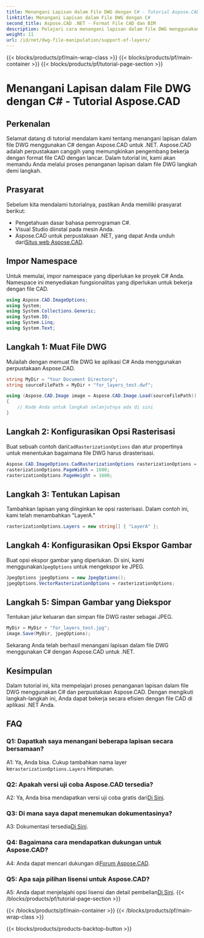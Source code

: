 ```yaml
---
title: Menangani Lapisan dalam File DWG dengan C# - Tutorial Aspose.CAD
linktitle: Menangani Lapisan dalam File DWG dengan C#
second_title: Aspose.CAD .NET - Format File CAD dan BIM
description: Pelajari cara menangani lapisan dalam file DWG menggunakan C# dengan Aspose.CAD untuk .NET. Panduan langkah demi langkah untuk manipulasi file CAD yang efisien.
weight: 11
url: /id/net/dwg-file-manipulation/support-of-layers/
---
```


{{< blocks/products/pf/main-wrap-class >}}
{{< blocks/products/pf/main-container >}}
{{< blocks/products/pf/tutorial-page-section >}}

# Menangani Lapisan dalam File DWG dengan C# - Tutorial Aspose.CAD

## Perkenalan

Selamat datang di tutorial mendalam kami tentang menangani lapisan dalam file DWG menggunakan C# dengan Aspose.CAD untuk .NET. Aspose.CAD adalah perpustakaan canggih yang memungkinkan pengembang bekerja dengan format file CAD dengan lancar. Dalam tutorial ini, kami akan memandu Anda melalui proses penanganan lapisan dalam file DWG langkah demi langkah.

## Prasyarat

Sebelum kita mendalami tutorialnya, pastikan Anda memiliki prasyarat berikut:

- Pengetahuan dasar bahasa pemrograman C#.
- Visual Studio diinstal pada mesin Anda.
-  Aspose.CAD untuk perpustakaan .NET, yang dapat Anda unduh dari[Situs web Aspose.CAD](https://releases.aspose.com/cad/net/).

## Impor Namespace

Untuk memulai, impor namespace yang diperlukan ke proyek C# Anda. Namespace ini menyediakan fungsionalitas yang diperlukan untuk bekerja dengan file CAD.

```csharp
using Aspose.CAD.ImageOptions;
using System;
using System.Collections.Generic;
using System.IO;
using System.Linq;
using System.Text;
```

## Langkah 1: Muat File DWG

Mulailah dengan memuat file DWG ke aplikasi C# Anda menggunakan perpustakaan Aspose.CAD.

```csharp
string MyDir = "Your Document Directory";
string sourceFilePath = MyDir + "for_layers_test.dwf";

using (Aspose.CAD.Image image = Aspose.CAD.Image.Load(sourceFilePath))
{
    // Kode Anda untuk langkah selanjutnya ada di sini
}
```

## Langkah 2: Konfigurasikan Opsi Rasterisasi

 Buat sebuah contoh dari`CadRasterizationOptions` dan atur propertinya untuk menentukan bagaimana file DWG harus dirasterisasi.

```csharp
Aspose.CAD.ImageOptions.CadRasterizationOptions rasterizationOptions = new Aspose.CAD.ImageOptions.CadRasterizationOptions();
rasterizationOptions.PageWidth = 1600;
rasterizationOptions.PageHeight = 1600;
```

## Langkah 3: Tentukan Lapisan

Tambahkan lapisan yang diinginkan ke opsi rasterisasi. Dalam contoh ini, kami telah menambahkan "LayerA."

```csharp
rasterizationOptions.Layers = new string[] { "LayerA" };
```

## Langkah 4: Konfigurasikan Opsi Ekspor Gambar

 Buat opsi ekspor gambar yang diperlukan. Di sini, kami menggunakan`JpegOptions` untuk mengekspor ke JPEG.

```csharp
JpegOptions jpegOptions = new JpegOptions();
jpegOptions.VectorRasterizationOptions = rasterizationOptions;
```

## Langkah 5: Simpan Gambar yang Diekspor

Tentukan jalur keluaran dan simpan file DWG raster sebagai JPEG.

```csharp
MyDir = MyDir + "for_layers_test.jpg";
image.Save(MyDir, jpegOptions);
```

Sekarang Anda telah berhasil menangani lapisan dalam file DWG menggunakan C# dengan Aspose.CAD untuk .NET.

## Kesimpulan

Dalam tutorial ini, kita mempelajari proses penanganan lapisan dalam file DWG menggunakan C# dan perpustakaan Aspose.CAD. Dengan mengikuti langkah-langkah ini, Anda dapat bekerja secara efisien dengan file CAD di aplikasi .NET Anda.

## FAQ

### Q1: Dapatkah saya menangani beberapa lapisan secara bersamaan?

 A1: Ya, Anda bisa. Cukup tambahkan nama layer ke`rasterizationOptions.Layers` Himpunan.

### Q2: Apakah versi uji coba Aspose.CAD tersedia?

 A2: Ya, Anda bisa mendapatkan versi uji coba gratis dari[Di Sini](https://releases.aspose.com/).

### Q3: Di mana saya dapat menemukan dokumentasinya?

 A3: Dokumentasi tersedia[Di Sini](https://reference.aspose.com/cad/net/).

### Q4: Bagaimana cara mendapatkan dukungan untuk Aspose.CAD?

 A4: Anda dapat mencari dukungan di[Forum Aspose.CAD](https://forum.aspose.com/c/cad/19).

### Q5: Apa saja pilihan lisensi untuk Aspose.CAD?

 A5: Anda dapat menjelajahi opsi lisensi dan detail pembelian[Di Sini](https://purchase.aspose.com/buy).
{{< /blocks/products/pf/tutorial-page-section >}}

{{< /blocks/products/pf/main-container >}}
{{< /blocks/products/pf/main-wrap-class >}}

{{< blocks/products/products-backtop-button >}}
